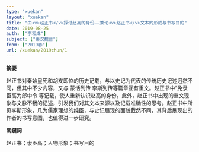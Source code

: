 ```yaml
---
type: "xuekan"
layout: "xuekan"
title: "由<v>赵正书</v>探讨赵高的身份——兼论<v>赵正书</v>文本的形成与书写目的"
date: 2019-08-25
auth: ["李和成"]
subject: ["秦汉魏晋"]
from: ["2019春"]
url: /xuekan/2019chun/1
---
```


**摘要**      

<v>赵正书</v>对秦始皇死和胡亥即位的历史记载，与以<v>史记</v>为代表的传统历史记述迥然不同，但其中不少内容，又与<v> 蒙恬列传</v> <v>李斯列传</v>等篇章互有重文。<v>赵正书</v>中“免隶臣高为郎中令 等记载，使人重新认识赵高的身份。此外，<v>赵正书</v>中出现的重文现象与文脉不畅的记述，引发我们对其文本来源以及记载准确性的思考。<v>赵正书</v>中所见李斯形象，几为儒家理想的纯臣，与<v>史记</v>展现的面貌截然不同，其背后展现出的作者的书写意图，也值得进一步研究。

**關鍵詞**

赵正书；隶臣高；人物形象；书写目的
